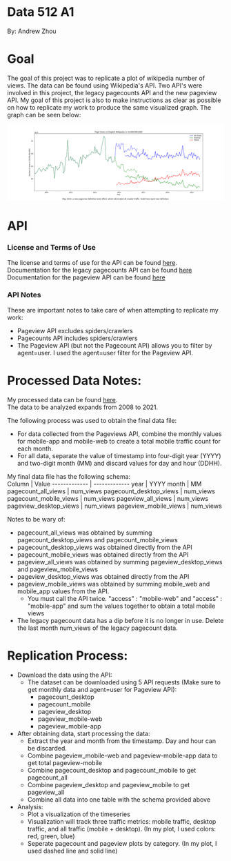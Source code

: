 # Data 512 A1

By: Andrew Zhou

# Goal

The goal of this project was to replicate a plot of wikipedia number of views. The data can be found using Wikipedia's API. Two API's were involved in this project, the legacy pagecounts API and the new pageview API. My goal of this project is also to make instructions as clear as possible on how to replicate my work to produce the same visualized graph. The graph can be seen below:

![alt text](https://github.com/azhou5211/data-512-a1/blob/main/Page%20Views%20on%20English%20Wikipedia.png)  

# API

### License and Terms of Use

The license and terms of use for the API can be found [here](https://www.mediawiki.org/wiki/REST_API#Terms_and_conditions).  
Documentation for the legacy pagecounts API can be found [here](https://wikitech.wikimedia.org/wiki/Analytics/AQS/Legacy_Pagecounts)  
Documentation for the pageview API can be found [here](https://wikitech.wikimedia.org/wiki/Analytics/AQS/Pageviews)  

### API Notes
These are important notes to take care of when attempting to replicate my work:
- Pageview API excludes spiders/crawlers
- Pagecounts API includes spiders/crawlers
- The Pageview API (but not the Pagecount API) allows you to filter by agent=user. I used the agent=user filter for the Pageview API.

# Processed Data Notes:
My processed data can be found [here](https://github.com/azhou5211/data-512-a1/blob/main/en-wikipedia_traffic_200712-202108.csv).  
The data to be analyzed expands from 2008 to 2021.  

The following process was used to obtain the final data file:
- For data collected from the Pageviews API, combine the monthly values for mobile-app and mobile-web to create a total mobile traffic count for each month.
- For all data, separate the value of timestamp into four-digit year (YYYY) and two-digit month (MM) and discard values for day and hour (DDHH).


My final data file has the following schema:  
Column        | Value
------------- | -------------
year          | YYYY
month         | MM
pagecount_all_views         | num_views
pagecount_desktop_views         | num_views
pagecount_mobile_views         | num_views
pageview_all_views         | num_views
pageview_desktop_views         | num_views
pageview_mobile_views         | num_views

Notes to be wary of:
- pagecount_all_views was obtained by summing pagecount_desktop_views and pagecount_mobile_views
- pagecount_desktop_views was obtained directly from the API
- pagecount_mobile_views was obtained directly from the API
- pageview_all_views was obtained by summing pageview_desktop_views and pageview_mobile_views
- pageview_desktop_views was obtained directly from the API
- pageview_mobile_views was obtained by summing mobile_web and mobile_app values from the API.
  - You must call the API twice. "access" : "mobile-web" and "access" : "mobile-app" and sum the values together to obtain a total mobile views
- The legacy pagecount data has a dip before it is no longer in use. Delete the last month num_views of the legacy pagecount data.

# Replication Process:
- Download the data using the API:
  - The dataset can be downloaded using 5 API requests (Make sure to get monthly data and agent=user for Pageview API):
    - pagecount_desktop
    - pagecount_mobile
    - pageview_desktop
    - pageview_mobile-web
    - pageview_mobile-app
- After obtaining data, start processing the data:
  - Extract the year and month from the timestamp. Day and hour can be discarded.
  - Combine pageview_mobile-web and pageview-mobile-app data to get total pageview-mobile
  - Combine pagecount_desktop and pagecount_mobile to get pagecount_all
  - Combine pageview_desktop and pageview_mobile to get pageview_all
  - Combine all data into one table with the schema provided above
- Analysis:
  - Plot a visualization of the timeseries
  - Visualization will track three traffic metrics: mobile traffic, desktop traffic, and all traffic (mobile + desktop). (In my plot, I used colors: red, green, blue)
  - Seperate pagecount and pageview plots by category. (In my plot, I used dashed line and solid line)
